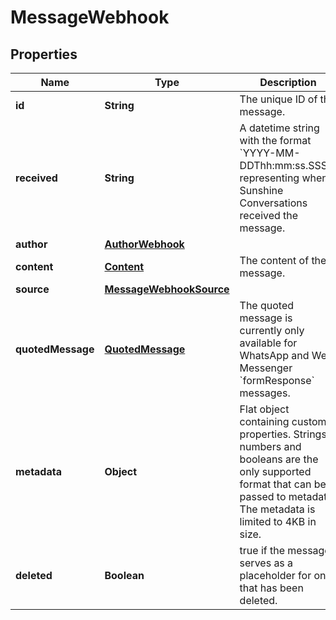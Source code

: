 

# MessageWebhook


## Properties

| Name | Type | Description | Notes |
|------------ | ------------- | ------------- | -------------|
|**id** | **String** | The unique ID of the message. |  [optional] |
|**received** | **String** | A datetime string with the format &#x60;YYYY-MM-DDThh:mm:ss.SSSZ&#x60; representing when Sunshine Conversations received the message. |  [optional] |
|**author** | [**AuthorWebhook**](AuthorWebhook.md) |  |  [optional] |
|**content** | [**Content**](Content.md) | The content of the message. |  [optional] |
|**source** | [**MessageWebhookSource**](MessageWebhookSource.md) |  |  [optional] |
|**quotedMessage** | [**QuotedMessage**](QuotedMessage.md) | The quoted message is currently only available for WhatsApp and Web Messenger &#x60;formResponse&#x60; messages. |  [optional] |
|**metadata** | **Object** | Flat object containing custom properties. Strings, numbers and booleans  are the only supported format that can be passed to metadata. The metadata is limited to 4KB in size.  |  [optional] |
|**deleted** | **Boolean** | true if the message serves as a placeholder for one that has been deleted. |  [optional] |



